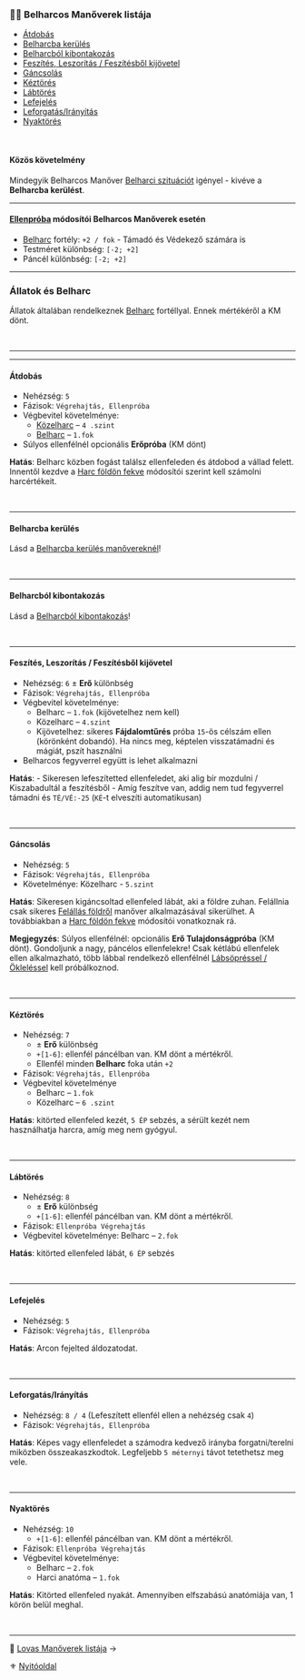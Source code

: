 ### 🤼‍♂️ Belharcos Manőverek listája

- [Átdobás](#%C3%A1tdob%C3%A1s)
- [Belharcba kerülés](#belharcba-ker%C3%BCl%C3%A9s)
- [Belharcból kibontakozás](#belharcb%C3%B3l-kibontakoz%C3%A1s)
- [Feszítés, Leszorítás / Feszítésből kijövetel](#fesz%C3%ADt%C3%A9s-leszor%C3%ADt%C3%A1s--fesz%C3%ADt%C3%A9sb%C5%91l-kij%C3%B6vetel)
- [Gáncsolás](#g%C3%A1ncsol%C3%A1s)
- [Kéztörés](#k%C3%A9zt%C3%B6r%C3%A9s)
- [Lábtörés](#l%C3%A1bt%C3%B6r%C3%A9s)
- [Lefejelés](#lefejel%C3%A9s)
- [Leforgatás/Irányítás](#leforgat%C3%A1sir%C3%A1ny%C3%ADt%C3%A1s)
- [Nyaktörés](#nyakt%C3%B6r%C3%A9s)

<br />

#### Közös követelmény

Mindegyik Belharcos Manőver [Belharci szituációt](065_01_harci_helyzetek.md#belharci-szituáció) igényel - kivéve a **Belharcba kerülést**.

---
#### [Ellenpróba](066_04_manover_vegbevitele.md#ellenpróba-e) módosítói Belharcos Manőverek esetén

- [Belharc](fortelyok.harci/belharc.md) fortély: `+2 / fok` - Támadó és Védekező számára is
- Testméret különbség: `[-2; +2]`
- Páncél különbség: `[-2; +2]`

---
### Állatok és Belharc

Állatok általában rendelkeznek [Belharc](fortelyok.harci/belharc.md) fortéllyal. Ennek mértékéről a KM dönt.

<br />

---
---
#### Átdobás

- Nehézség: `5`
- Fázisok: `Végrehajtás, Ellenpróba`
- Végbevitel követelménye:
	- [Közelharc](kepzettsegek.primer.harci/harcmodor.md) – `4 .szint`
	- [Belharc](fortelyok.harci/belharc.md) – `1.fok`
- Súlyos ellenfélnél opcionális **Erőpróba** (KM dönt)

**Hatás**: Belharc közben fogást találsz ellenfeleden és átdobod a vállad felett. Innentől kezdve a [Harc földön fekve](065_01_harci_helyzetek.md#földön-fekve) módosítói szerint kell számolni harcértékeit.

<br />

---
#### Belharcba kerülés

Lásd a [Belharcba kerülés manővereknél](066_05_altalanos_manoverek.md#belharcba-kerülés)!

<br />

---
#### Belharcból kibontakozás

Lásd a [Belharcból kibontakozás](066_05_altalanos_manoverek.md#belharcból-kibontakozás)!

<br />

---
#### Feszítés, Leszorítás / Feszítésből kijövetel

- Nehézség: `6` ± **Erő** különbség
- Fázisok: `Végrehajtás, Ellenpróba`
- Végbevitel követelménye:
	- Belharc – `1.fok` (kijövetelhez nem kell)
	- Közelharc – `4.szint`
	- Kijövetelhez: sikeres **Fájdalomtűrés** próba `15`-ös célszám ellen (körönként dobandó). Ha nincs meg, képtelen visszatámadni és mágiát, pszít használni
- Belharcos fegyverrel együtt is lehet alkalmazni

**Hatás**:
	- Sikeresen lefeszítetted ellenfeledet, aki alig bír mozdulni / Kiszabadultál a feszítésből
	- Amíg feszítve van, addig nem tud fegyverrel támadni és `TÉ/VÉ:-25` (`KÉ`-t elveszíti automatikusan)

<br />

---
#### Gáncsolás

- Nehézség: `5`
- Fázisok: `Végrehajtás, Ellenpróba`
- Követelménye: Közelharc - `5.szint`

**Hatás**: Sikeresen kigáncsoltad ellenfeled lábát, aki a földre zuhan. Felállnia csak sikeres [Felállás földről](066_05_altalanos_manoverek.md#felállás-földről) manőver alkalmazásával sikerülhet. A továbbiakban a [Harc földön fekve](065_01_harci_helyzetek.md#földön-fekve) módosítói vonatkoznak rá.

**Megjegyzés**: Súlyos ellenfélnél: opcionális **Erő Tulajdonságpróba** (KM dönt). Gondoljunk a nagy, páncélos ellenfelekre! Csak kétlábú ellenfelek ellen alkalmazható, több lábbal rendelkező ellenfélnél [Lábsöpréssel / Ökleléssel](066_05_altalanos_manoverek.md#lábsöprés--öklelés) kell próbálkoznod.

<br />

---
#### Kéztörés

- Nehézség: `7`
	- ± **Erő** különbség
	- `+[1-6]`: ellenfél páncélban van. KM dönt a mértékről.
	- Ellenfél minden **Belharc** foka után `+2`
- Fázisok: `Végrehajtás, Ellenpróba`
- Végbevitel követelménye
	- Belharc – `1.fok`
	- Közelharc – `6 .szint`

**Hatás**: kitörted ellenfeled kezét, `5 ÉP` sebzés, a sérült kezét nem használhatja harcra, amíg meg nem gyógyul.

<br />

---
#### Lábtörés

- Nehézség: `8` 
	- ± **Erő** különbség
	- `+[1-6]`: ellenfél páncélban van. KM dönt a mértékről.
- Fázisok: `Ellenpróba Végrehajtás`
- Végbevitel követelménye: Belharc – `2.fok`

**Hatás**: kitörted ellenfeled lábát, `6 ÉP` sebzés

<br />

---
#### Lefejelés

- Nehézség: `5`
- Fázisok: `Végrehajtás, Ellenpróba`

**Hatás**: Arcon fejelted áldozatodat.

<br />

---
#### Leforgatás/Irányítás

- Nehézség: `8 / 4` (Lefeszített ellenfél ellen a nehézség csak `4`)
- Fázisok: `Végrehajtás, Ellenpróba`

**Hatás**: Képes vagy ellenfeledet a számodra kedvező irányba forgatni/terelni miközben összeakaszkodtok. Legfeljebb `5 méternyi` távot tetethetsz meg vele.

<br />

---
#### Nyaktörés

- Nehézség: `10`
	- `+[1-6]`: ellenfél páncélban van. KM dönt a mértékről.
- Fázisok: `Ellenpróba Végrehajtás`
- Végbevitel követelménye:
	- Belharc – `2.fok`
	- Harci anatóma – `1.fok`

**Hatás**: Kitörted ellenfeled nyakát. Amennyiben elfszabású anatómiája van, 1 körön belül meghal.

<br />

---

🔗 [Lovas Manőverek listája](066_07_lovas_manoverek.md) →

⚜️ [Nyitóoldal](start.md)
